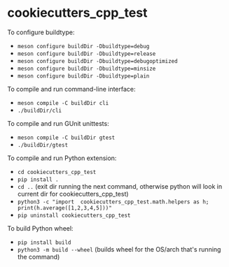 # cookiecutters_cpp_test

To configure buildtype:

* `meson configure buildDir -Dbuildtype=debug`
* `meson configure buildDir -Dbuildtype=release`
* `meson configure buildDir -Dbuildtype=debugoptimized`
* `meson configure buildDir -Dbuildtype=minsize`
* `meson configure buildDir -Dbuildtype=plain`

To compile and run command-line interface:

* `meson compile -C buildDir cli`
* `./buildDir/cli`

To compile and run GUnit unittests:

* `meson compile -C buildDir gtest`
* `./buildDir/gtest`

To compile and run Python extension:

* `cd cookiecutters_cpp_test`
* `pip install .`
* `cd ..` (exit dir running the next command, otherwise python will look in current dir for cookiecutters_cpp_test)
* `python3 -c "import  cookiecutters_cpp_test.math.helpers as h; print(h.average([1,2,3,4,5]))"`
* `pip uninstall cookiecutters_cpp_test`

To build Python wheel:

* `pip install build`
* `python3 -m build --wheel` (builds wheel for the OS/arch that's running the command)